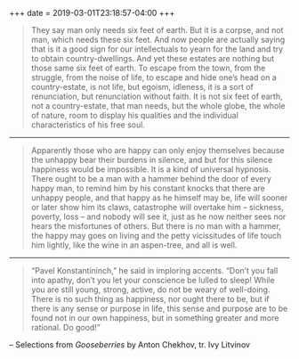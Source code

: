 +++
date = 2019-03-01T23:18:57-04:00
+++

> They say man only needs six feet of earth. But it is a corpse, and not man, which needs these six feet. And now people are actually saying that is it a good sign for our intellectuals to yearn for the land and try to obtain country-dwellings. And yet these estates are nothing but those same six feet of earth. To escape from the town, from the struggle, from the noise of life, to escape and hide one’s head on a country-estate, is not life, but egoism, idleness, it is a sort of renunciation, but renunciation without faith. It is not six feet of earth, not a country-estate, that man needs, but the whole globe, the whole of nature, room to display his qualities and the individual characteristics of his free soul.
---
> Apparently those who are happy can only enjoy themselves because the unhappy bear their burdens in silence, and but for this silence happiness would be impossible. It is a kind of universal hypnosis. There ought to be a man with a hammer behind the door of every happy man, to remind him by his constant knocks that there are unhappy people, and that happy as he himself may be, life will sooner or later show him its claws, catastrophe will overtake him – sickness, poverty, loss – and nobody will see it, just as he now neither sees nor hears the misfortunes of others. But there is no man with a hammer, the happy may goes on living and the petty vicissitudes of life touch him lightly, like the wine in an aspen-tree, and all is well.
---
> “Pavel Konstantininch,” he said in imploring accents. “Don’t you fall into apathy, don’t you let your conscience be lulled to sleep! While you are still young, strong, active, do not be weary of well-doing. There is no such thing as happiness, nor ought there to be, but if there is any sense or purpose in life, this sense and purpose are to be found not in our own happiness, but in something greater and more rational. Do good!”

– Selections from _Gooseberries_ by Anton Chekhov, tr. Ivy Litvinov